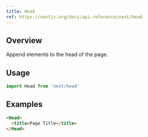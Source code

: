 ```yaml
---
title: Head
ref: https://nextjs.org/docs/api-reference/next/head
---
```


## Overview

Append elements to the head of the page.

## Usage

```javascript
import Head from 'next/head'
```

## Examples

```html
<Head>
  <title>Page Title</title>
</Head>
```
